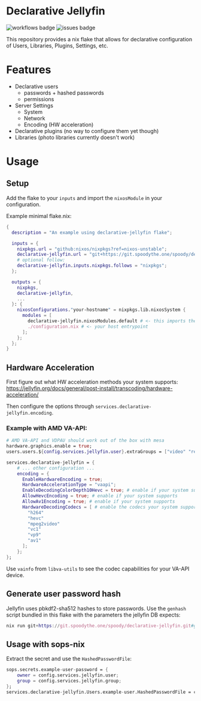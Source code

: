 # Declarative Jellyfin
![workflows badge](https://git.spoodythe.one/spoody/declarative-jellyfin/badges/workflows/run-tests.yml/badge.svg)
![issues badge](https://git.spoodythe.one/spoody/declarative-jellyfin/badges/issues.svg)

This repository provides a nix flake that allows for declarative configuration of
Users, Libraries, Plugins, Settings, etc.

# Features
* Declarative users
    * passwords + hashed passwords
    * permissions
* Server Settings
    * System
    * Network
    * Encoding (HW acceleration)
* Declarative plugins (no way to configure them yet though)
* Libraries (photo libraries currently doesn't work)
<!-- * Backup (in case we corrupt the db >=<) -->

# Usage
## Setup
Add the flake to your `inputs` and import the `nixosModule` in your configuration.

Example minimal flake.nix:
```nix
{
  description = "An example using declarative-jellyfin flake";

  inputs = {
    nixpkgs.url = "github:nixos/nixpkgs?ref=nixos-unstable";
    declarative-jellyfin.url = "git+https://git.spoodythe.one/spoody/declarative-jellyfin.git";
    # optional follow:
    declarative-jellyfin.inputs.nixpkgs.follows = "nixpkgs";
  };

  outputs = {
    nixpkgs,
    declarative-jellyfin,
    ...
  }: {
    nixosConfigurations."your-hostname" = nixpkgs.lib.nixosSystem {
      modules = [
        declarative-jellyfin.nixosModules.default # <- this imports the NixOS module that provides the options
        ./configuration.nix # <- your host entrypoint
      ];
    };
  };
}
```
## Hardware Acceleration
First figure out what HW acceleration methods your system supports: https://jellyfin.org/docs/general/post-install/transcoding/hardware-acceleration/

Then configure the options through `services.declarative-jellyfin.encoding`.

### Example with AMD VA-API:
```nix
# AMD VA-API and VDPAU should work out of the box with mesa
hardware.graphics.enable = true;
users.users.${config.services.jellyfin.user}.extraGroups = ["video" "render"];

services.declarative-jellyfin = {
    # ... other configuration ...
    encoding = {
      EnableHardwareEncoding = true;
      HardwareAccelerationType = "vaapi";
      EnableDecodingColorDepth10Hevc = true; # enable if your system supports
      AllowHevcEncoding = true; # enable if your system supports
      AllowAv1Encoding = true; # enable if your system supports
      HardwareDecodingCodecs = [ # enable the codecs your system supports
        "h264"
        "hevc"
        "mpeg2video"
        "vc1"
        "vp9"
        "av1"
      ];
    };
};
```
Use `vainfo` from `libva-utils` to see the codec capabilities for your VA-API device.

## Generate user password hash
Jellyfin uses pbkdf2-sha512 hashes to store passwords.
Use the `genhash` script bundled in this flake with the parameters the jellyfin DB expects:
```nix
nix run git+https://git.spoodythe.one/spoody/declarative-jellyfin.git#genhash -- -i 210000 -l 128 -u -k "your super secret password"
```

## Usage with sops-nix
Extract the secret and use the `HashedPasswordFile`:
```nix
sops.secrets.example-user-password = {
    owner = config.services.jellyfin.user;
    group = config.services.jellyfin.group;
};
services.declarative-jellyfin.Users.example-user.HashedPasswordFile = config.sops.secrets.example-user-password.path;
```
